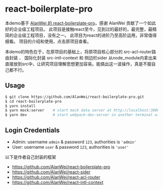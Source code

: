 # react-boilerplate-pro

本demo基于 [AlanWei 的 react-boilerplate-pro](https://github.com/AlanWei/react-boilerplate-pro)，感谢 AlanWei 贡献了一个如此好的企业级工程项目。
此项目是接触react至今，见到过的最好的，最完整，最精简的企业级工程项目，没有之一。
此项目为react的进阶乃至高阶运用，非常值得细看。
项目的介绍和使用，点击原项目查看。

本demo的特色在于，在原项目的基础上，将原项目核心部分的 src-acl-router路由封装 、 国际化封装 src-intl-context 和 侧边栏sider 从node_module内拿出来 直接放到src中，让研究项目理解思想更加容易。能搞出这一波操作，真是不服自己都不行。


## Usage
```bash
$ git clone https://github.com/AlanWei/react-boilerplate-pro.git
$ cd react-boilerplate-pro
$ yarn install
$ yarn mock:server    # start mock data server at http://localhost:3000, npm run mock:server also works
$ yarn dev            # start webpack-dev-server in another terminal window at http://localhost:8080, npm run dev also works
```

## Login Credentials
* Admin: username `admin` & password `123`, authorities is `'admin'`
* User: username `user` & password `123`, authorities is `'user'`

以下是作者自己封装的框架
- https://github.com/AlanWei/react-boilerplate-pro
- https://github.com/AlanWei/react-sider
- https://github.com/AlanWei/react-acl-router
- https://github.com/AlanWei/react-intl-context

